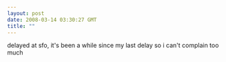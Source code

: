 ```yaml
---
layout: post
date: 2008-03-14 03:30:27 GMT
title: ""
---
```

delayed at sfo, it's been a while since my last delay so i can't complain too much